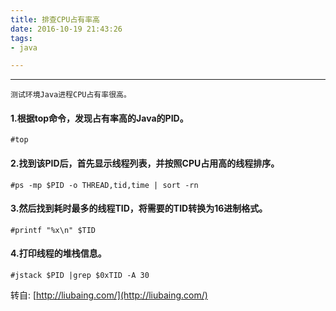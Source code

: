 ```yaml
---
title: 排查CPU占有率高
date: 2016-10-19 21:43:26
tags:
- java

---
```


---
    测试环境Java进程CPU占有率很高。

#### 1.根据top命令，发现占有率高的Java的PID。

    #top

#### 2.找到该PID后，首先显示线程列表，并按照CPU占用高的线程排序。

    #ps -mp $PID -o THREAD,tid,time | sort -rn

#### 3.然后找到耗时最多的线程TID，将需要的TID转换为16进制格式。

    #printf "%x\n" $TID

#### 4.打印线程的堆栈信息。

    #jstack $PID |grep $0xTID -A 30

转自: [http://liubaing.com/](http://liubaing.com/)
